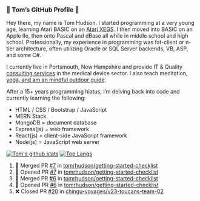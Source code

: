### 👋 Tom’s GitHub Profile 👋

Hey there, my name is Tom Hudson. I started programming at a very young age, learning Atari BASIC on an [Atari XEGS](https://en.wikipedia.org/wiki/Atari_XEGS). I then moved into BASIC on an Apple IIe, then onto Pascal and dBase all while in middle school and high school. Professionally, my experience in programming was fat-client or n-tier architecture, often utilizing Oracle or SQL Server backends, VB, ASP, and some C#.


I currently live in Portsmouth, New Hampshire and provide IT & Quality [consulting services](https://www.linkedin.com/in/hudsonthomas/) in the medical device sector. I also teach meditation, [yoga, and am an mindful outdoor guide](https://tom-hudson.com).

After a 15+ years programming hiatus, I’m delving back into code and currently learning the following:

- HTML / CSS / Bootstrap / JavaScript
- MERN Stack
- MongoDB = document database
- Express(js) = web framework
- React(js) = client-side JavaScript framework
- Node(js) = JavaScript web server

[![Tom's github stats](https://github-readme-stats.vercel.app/api?username=tomrhudson&count_private=true?theme=dark)](https://github.com/anuraghazra/github-readme-stats)
[![Top Langs](https://github-readme-stats.vercel.app/api/top-langs/?username=tomrhudson&layout=compact)](https://github.com/anuraghazra/github-readme-stats)

<!--START_SECTION:activity-->
1. 🎉 Merged PR [#7](https://github.com//tomrhudson/getting-started-checklist/pull/7) in [tomrhudson/getting-started-checklist](https://github.com//tomrhudson/getting-started-checklist)
2. 💪 Opened PR [#7](https://github.com//tomrhudson/getting-started-checklist/pull/7) in [tomrhudson/getting-started-checklist](https://github.com//tomrhudson/getting-started-checklist)
3. 🎉 Merged PR [#6](https://github.com//tomrhudson/getting-started-checklist/pull/6) in [tomrhudson/getting-started-checklist](https://github.com//tomrhudson/getting-started-checklist)
4. 💪 Opened PR [#6](https://github.com//tomrhudson/getting-started-checklist/pull/6) in [tomrhudson/getting-started-checklist](https://github.com//tomrhudson/getting-started-checklist)
5. ❌ Closed PR [#20](https://github.com//chingu-voyages/v23-toucans-team-02/pull/20) in [chingu-voyages/v23-toucans-team-02](https://github.com//chingu-voyages/v23-toucans-team-02)
<!--END_SECTION:activity-->
